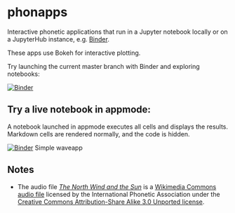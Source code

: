 # phonapps
Interactive phonetic applications that run in a Jupyter notebook locally or
on a JupyterHub instance, e.g. [Binder](https://mybinder.org).

These apps use Bokeh for interactive plotting.

Try launching the current master branch with Binder and exploring notebooks:

[![Binder](https://mybinder.org/badge_logo.svg)](https://mybinder.org/v2/gh/rsprouse/phonapps/master)

## Try a live notebook in appmode:

A notebook launched in appmode executes all cells and displays the results. Markdown cells are rendered normally, and the code is hidden.

[![Binder](https://mybinder.org/badge_logo.svg)](https://mybinder.org/v2/gh/rsprouse/phonapps/master?urlpath=%2Fapps%2Fsimple_wavapp/simple_wavapp.ipynb) Simple waveapp

## Notes

* The audio file [*The North Wind and the Sun*](resource/the_north_wind_and_the_sun.wav) is a [Wikimedia Commons audio file](https://en.wikipedia.org/wiki/File:Recording_of_speaker_of_British_English_(Received_Pronunciation).ogg) licensed by the International Phonetic Association under the [Creative Commons Attribution-Share Alike 3.0 Unported license](https://creativecommons.org/licenses/by-sa/3.0/deed.en).
